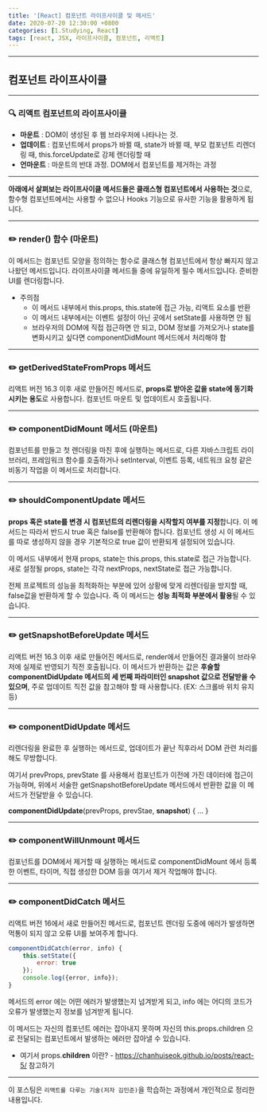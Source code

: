 ```yaml
---
title: '[React] 컴포넌트 라이프사이클 및 메서드'
date: 2020-07-20 12:30:00 +0800
categories: [1.Studying, React]
tags: [react, JSX, 라이프사이클, 컴포넌트, 리액트]
---
```


------



##  **컴포넌트 라이프사이클**

------

### **🔍 리액트 컴포넌트의 라이프사이클**

* **마운트** : DOM이 생성된 후 웹 브라우저에 나타나는 것.
* **업데이트** : 컴포넌트에서 props가 바뀔 때, state가 바뀔 때, 부모 컴포넌트 리렌더링 때, this.forceUpdate로 강제 렌더링할 때
* **언마운트** : 마운트의 반대 과정. DOM에서 컴포넌트를 제거하는 과정

------

**아래에서 살펴보는 라이프사이클 메서드들은 클래스형 컴포넌트에서 사용하는 것**으로, 함수형 컴포넌트에서는 사용할 수 없으나 Hooks 기능으로 유사한 기능을 활용하게 됩니다.

------

### ✏️ **render()  함수** (마운트)

이 메서드는 컴포넌트 모양을 정의하는 함수로 클래스형 컴포넌트에서 항상 빠지지 않고 나왔던 메서드입니다. 라이프사이클 메서드들 중에 유일하게 필수 메서드입니다. 준비한 UI를 렌더링합니다.

* 주의점
  * 이 메서드 내부에서 this.props, this.state에 접근 가능, 리액트 요소를 반환
  * 이 메서드 내부에서는 이벤트 설정이 아닌 곳에서 setState를 사용하면 안 됨
  * 브라우저의 DOM에 직접 접근하면 안 되고, DOM 정보를 가져오거나 state를 변화시키고 싶다면 componentDidMount 메서드에서 처리해야 함

------

### ✏️ **getDerivedStateFromProps  메서드**

리액트 버전 16.3 이후 새로 만들어진 메서드로, **props로 받아온 값을 state에 동기화시키는 용도**로 사용합니다. 컴포넌트 마운트 및 업데이트시 호출됩니다.

------

### ✏️ **componentDidMount  메서드** (마운트)

컴포넌트를 만들고 첫 렌더링을 마친 후에 실행하는 메서드로, 다른 자바스크립트 라이브러리, 프레임워크 함수를 호출하거나 setInterval, 이벤트 등록, 네트워크 요청 같은 비동기 작업을 이 메서드로 처리합니다.

------

### ✏️ **shouldComponentUpdate  메서드**

**props 혹은 state를 변경 시 컴포넌트의 리렌더링을 시작할지 여부를 지정**합니다. 이 메서드는 따라서 반드시 true 혹은 false를 반환해야 합니다. 컴포넌트 생성 시 이 메서드를 따로 생성하지 않을 경우 기본적으로 true 값이 반환되게 설정되어 있습니다.

이 메서드 내부에서 현재 props, state는 this.props, this.state로 접근 가능합니다. 새로 설정될 props, state는 각각 nextProps, nextState로 접근 가능합니다.

전체 프로젝트의 성능을 최적화하는 부분에 있어 상황에 맞게 리렌더링을 방지할 때, false값을 반환하게 할 수 있습니다. 즉 이 메서드는 **성능 최적화 부분에서 활용**될 수 있습니다.

------

### ✏️ **getSnapshotBeforeUpdate  메서드**

리액트 버전 16.3 이후 새로 만들어진 메서드로, render에서 만들어진 결과물이 브라우저에 실제로 반영되기 직전 호출됩니다. 이 메서드가 반환하는 값은 **후술할 componentDidUpdate 메서드의 세 번째 파라미터인 snapshot 값으로 전달받을 수 있으며**, 주로 업데이트 직전 값을 참고해야 할 때 사용합니다. (EX: 스크롤바 위치 유지 등)

------

### ✏️ **componentDidUpdate  메서드**

리렌더링을 완료한 후 실행하는 메서드로, 업데이트가 끝난 직후라서 DOM 관련 처리를 해도 무방합니다.

여기서 prevProps, prevState 를 사용해서 컴포넌트가 이전에 가진 데이터에 접근이 가능하며, 위에서 서술한 getSnapshotBeforeUpdate 메서드에서 반환한 값을 이 메서드가 전달받을 수 있습니다.

**componentDidUpdate**(prevProps, prevStae, **snapshot**) { ... }

------

### ✏️ **componentWillUnmount  메서드**

컴포넌트를 DOM에서 제거할 때 실행하는 메서드로 componentDidMount 에서 등록한 이벤트, 타이머, 직접 생성한 DOM 등을 여기서 제거 작업해야 합니다.

------

### ✏️ **componentDidCatch  메서드**

리액트 버전 16에서 새로 만들어진 메서드로, 컴포넌트 렌더링 도중에 에러가 발생하면 먹통이 되지 않고 오류 UI를 보여주게 합니다.

```jsx
componentDidCatch(error, info) {
    this.setState({
        error: true
    });
    console.log({error, info});
}
```

메서드의 error 에는 어떤 에러가 발생했는지 넘겨받게 되고, info 에는 어디의 코드가 오류가 발생했는지 정보를 넘겨받게 됩니다.

이 메서드는 자신의 컴포넌트 에러는 잡아내지 못하며 자신의 this.props.children 으로 전달되는 컴포넌트에서 발생하는 에러만 잡아낼 수 있습니다.

* 여기서 props.**children** 이란? - https://chanhuiseok.github.io/posts/react-5/ 참고하기

------

이 포스팅은 `리액트를 다루는 기술(저자 김민준)`을 학습하는 과정에서 개인적으로 정리한 내용입니다.